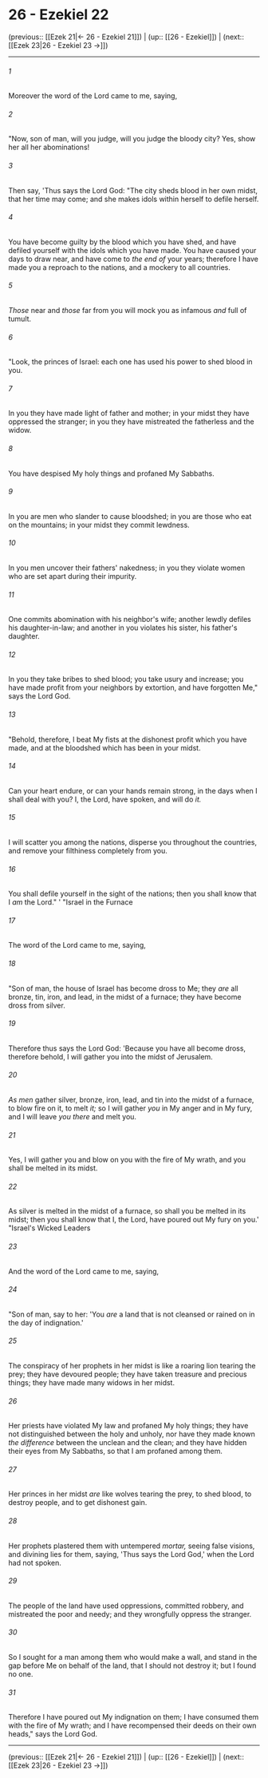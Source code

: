 # 26 - Ezekiel 22

(previous:: [[Ezek 21|← 26 - Ezekiel 21]]) | (up:: [[26 - Ezekiel]]) | (next:: [[Ezek 23|26 - Ezekiel 23 →]])

***


###### 1 
Moreover the word of the Lord came to me, saying, 

###### 2 
"Now, son of man, will you judge, will you judge the bloody city? Yes, show her all her abominations! 

###### 3 
Then say, 'Thus says the Lord God: "The city sheds blood in her own midst, that her time may come; and she makes idols within herself to defile herself. 

###### 4 
You have become guilty by the blood which you have shed, and have defiled yourself with the idols which you have made. You have caused your days to draw near, and have come to _the end of_ your years; therefore I have made you a reproach to the nations, and a mockery to all countries. 

###### 5 
_Those_ near and _those_ far from you will mock you as infamous _and_ full of tumult. 

###### 6 
"Look, the princes of Israel: each one has used his power to shed blood in you. 

###### 7 
In you they have made light of father and mother; in your midst they have oppressed the stranger; in you they have mistreated the fatherless and the widow. 

###### 8 
You have despised My holy things and profaned My Sabbaths. 

###### 9 
In you are men who slander to cause bloodshed; in you are those who eat on the mountains; in your midst they commit lewdness. 

###### 10 
In you men uncover their fathers' nakedness; in you they violate women who are set apart during their impurity. 

###### 11 
One commits abomination with his neighbor's wife; another lewdly defiles his daughter-in-law; and another in you violates his sister, his father's daughter. 

###### 12 
In you they take bribes to shed blood; you take usury and increase; you have made profit from your neighbors by extortion, and have forgotten Me," says the Lord God. 

###### 13 
"Behold, therefore, I beat My fists at the dishonest profit which you have made, and at the bloodshed which has been in your midst. 

###### 14 
Can your heart endure, or can your hands remain strong, in the days when I shall deal with you? I, the Lord, have spoken, and will do _it._ 

###### 15 
I will scatter you among the nations, disperse you throughout the countries, and remove your filthiness completely from you. 

###### 16 
You shall defile yourself in the sight of the nations; then you shall know that I _am_ the Lord." ' "Israel in the Furnace 

###### 17 
The word of the Lord came to me, saying, 

###### 18 
"Son of man, the house of Israel has become dross to Me; they _are_ all bronze, tin, iron, and lead, in the midst of a furnace; they have become dross from silver. 

###### 19 
Therefore thus says the Lord God: 'Because you have all become dross, therefore behold, I will gather you into the midst of Jerusalem. 

###### 20 
_As men_ gather silver, bronze, iron, lead, and tin into the midst of a furnace, to blow fire on it, to melt _it;_ so I will gather _you_ in My anger and in My fury, and I will leave _you there_ and melt you. 

###### 21 
Yes, I will gather you and blow on you with the fire of My wrath, and you shall be melted in its midst. 

###### 22 
As silver is melted in the midst of a furnace, so shall you be melted in its midst; then you shall know that I, the Lord, have poured out My fury on you.' "Israel's Wicked Leaders 

###### 23 
And the word of the Lord came to me, saying, 

###### 24 
"Son of man, say to her: 'You _are_ a land that is not cleansed or rained on in the day of indignation.' 

###### 25 
The conspiracy of her prophets in her midst is like a roaring lion tearing the prey; they have devoured people; they have taken treasure and precious things; they have made many widows in her midst. 

###### 26 
Her priests have violated My law and profaned My holy things; they have not distinguished between the holy and unholy, nor have they made known _the difference_ between the unclean and the clean; and they have hidden their eyes from My Sabbaths, so that I am profaned among them. 

###### 27 
Her princes in her midst _are_ like wolves tearing the prey, to shed blood, to destroy people, and to get dishonest gain. 

###### 28 
Her prophets plastered them with untempered _mortar,_ seeing false visions, and divining lies for them, saying, 'Thus says the Lord God,' when the Lord had not spoken. 

###### 29 
The people of the land have used oppressions, committed robbery, and mistreated the poor and needy; and they wrongfully oppress the stranger. 

###### 30 
So I sought for a man among them who would make a wall, and stand in the gap before Me on behalf of the land, that I should not destroy it; but I found no one. 

###### 31 
Therefore I have poured out My indignation on them; I have consumed them with the fire of My wrath; and I have recompensed their deeds on their own heads," says the Lord God.

***

(previous:: [[Ezek 21|← 26 - Ezekiel 21]]) | (up:: [[26 - Ezekiel]]) | (next:: [[Ezek 23|26 - Ezekiel 23 →]])
